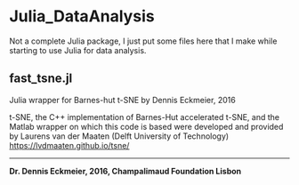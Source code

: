 # Julia_DataAnalysis
Not a complete Julia package, I just put some files here that I make while starting to use Julia for data analysis.

## fast_tsne.jl
 
 Julia wrapper for Barnes-hut t-SNE by Dennis Eckmeier, 2016

   t-SNE, the C++ implementation of Barnes-Hut accelerated t-SNE, and the
   Matlab wrapper on which this code is based were developed and provided by
          Laurens van der Maaten (Delft University of Technology)
          https://lvdmaaten.github.io/tsne/
          

---
**Dr. Dennis Eckmeier, 2016, Champalimaud Foundation Lisbon**
